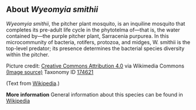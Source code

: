 **About *Wyeomyia smithii***
-------------------------
*Wyeomyia smithii*, the pitcher plant mosquito, is an inquiline 
mosquito that completes its pre-adult life cycle in the phytotelma 
of—that is, the water contained by—the purple pitcher plant, 
Sarracenia purpurea. In this microcommunity of bacteria, rotifers, 
protozoa, and midges, W. smithii is the top-level predator; its 
presence determines the bacterial species diversity within the 
pitcher.


Picture credit: [Creative Commons Attribution 4.0](https://creativecommons.org/licenses/by/4.0) via Wikimedia Commons [(Image source)](https://en.wikipedia.org/wiki/File:Wyeomyia_smithii.png)
Taxonomy ID [174621](https://www.uniprot.org/taxonomy/174621)

(Text from [Wikipedia](https://en.wikipedia.org/).)

**More information**
General information about this species can be found in [Wikipedia](https://en.wikipedia.org/wiki/Wyeomyia_smithii)
